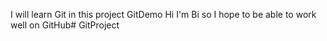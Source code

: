 I will learn Git in this project
GitDemo Hi I'm Bi so I hope to be able to work well on GitHub#   G i t P r o j e c t  
 